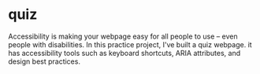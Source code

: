 # quiz
 Accessibility is making your webpage easy for all people to use – even people with disabilities.  In this practice project, I've built a quiz webpage. it has accessibility tools such as keyboard shortcuts, ARIA attributes, and design best practices.
